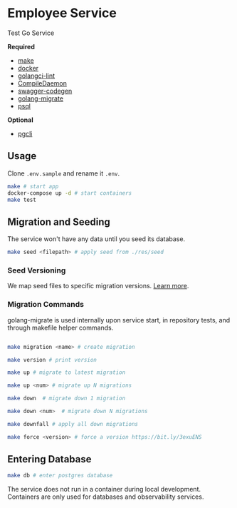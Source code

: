 # Employee Service

Test Go Service

__Required__
- [make](https://formulae.brew.sh/formula/make)
- [docker](https://docs.docker.com/desktop/)
- [golangci-lint](https://formulae.brew.sh/formula/golangci-lint)
- [CompileDaemon](https://github.com/githubnemo/CompileDaemon)
- [swagger-codegen](https://formulae.brew.sh/formula/swagger-codegen)
- [golang-migrate](https://formulae.brew.sh/formula/golang-migrate)
- [psql](https://formulae.brew.sh/formula/postgresql)

__Optional__
- [pgcli](https://formulae.brew.sh/formula/pgcli)


## Usage


Clone `.env.sample` and rename it `.env`.

```bash
make # start app
docker-compose up -d # start containers
make test
```

## Migration and Seeding

The service won't have any data until you seed its database.

```bash
make seed <filepath> # apply seed from ./res/seed
```
### Seed Versioning
We map seed files to specific migration versions. [Learn more](/res/README.md#seeds).

### Migration Commands

golang-migrate is used internally upon service start, in repository tests, and through makefile helper commands. 
```bash

make migration <name> # create migration

make version # print version

make up # migrate to latest migration

make up <num> # migrate up N migrations

make down  # migrate down 1 migration

make down <num>  # migrate down N migrations

make downfall # apply all down migrations

make force <version> # force a version https://bit.ly/3exuENS

```

## Entering Database

```bash
make db # enter postgres database 
```

The service does not run in a container during local development.
Containers are only used for databases and observability services.

